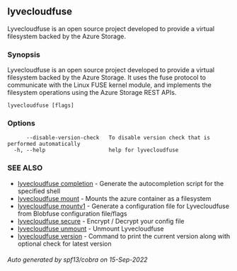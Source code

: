 ## lyvecloudfuse

Lyvecloudfuse is an open source project developed to provide a virtual filesystem backed by the Azure Storage.

### Synopsis

Lyvecloudfuse is an open source project developed to provide a virtual filesystem backed by the Azure Storage. It uses the fuse protocol to communicate with the Linux FUSE kernel module, and implements the filesystem operations using the Azure Storage REST APIs.

```
lyvecloudfuse [flags]
```

### Options

```
      --disable-version-check   To disable version check that is performed automatically
  -h, --help                    help for lyvecloudfuse
```

### SEE ALSO

* [lyvecloudfuse completion](lyvecloudfuse_completion.md)	 - Generate the autocompletion script for the specified shell
* [lyvecloudfuse mount](lyvecloudfuse_mount.md)	 - Mounts the azure container as a filesystem
* [lyvecloudfuse mountv1](lyvecloudfuse_mountv1.md)	 - Generate a configuration file for Lyvecloudfuse from Blobfuse configuration file/flags
* [lyvecloudfuse secure](lyvecloudfuse_secure.md)	 - Encrypt / Decrypt your config file
* [lyvecloudfuse unmount](lyvecloudfuse_unmount.md)	 - Unmount Lyvecloudfuse
* [lyvecloudfuse version](lyvecloudfuse_version.md)	 - Command to print the current version along with optional check for latest version

###### Auto generated by spf13/cobra on 15-Sep-2022
